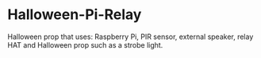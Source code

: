 # Halloween-Pi-Relay
Halloween prop that uses: Raspberry Pi, PIR sensor, external speaker, relay HAT and Halloween prop such as a strobe light. 
